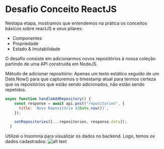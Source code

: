 # Desafio Conceito ReactJS

Nestapa etapa, mostramos que entendemos na prática os conceitos básicos sobre reactJS e seus pilares:

- Componentes
- Propriedade
- Estado & Imutabilidade

O desafio consiste em adicionarmos novos repositórios à nossa coleção partindo de uma API construída em NodeJS.

Método de adicionar repositório:
Apenas um texto estático seguido de um Date.Now() para que capturemos o timestamp atual para termos certeza que os repositórios que estão
sendo adicionados, não estão sendo repetidos.


```javascript
async function handleAddRepository() {
    const response = await api.post("repositories", {
      title: `Novo Repositório ${Date.now()}`,
    });

    setRepositories([...repositories, response.data]);
  }
```

Utilizei o Insomnia para visualizar os dados no backend. Logo, temos os dados cadastrados:
![alt text](https://github.com/liveki/imgs/blob/master/novo_repositorio.png)

